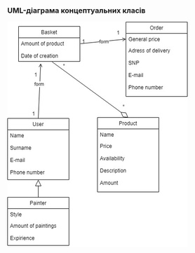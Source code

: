 ### UML-діаграма концептуальних класів
![](2-SoftwareDesign/2.1-UMLConceptClasses/UML-ConceptClasses.jpg)
